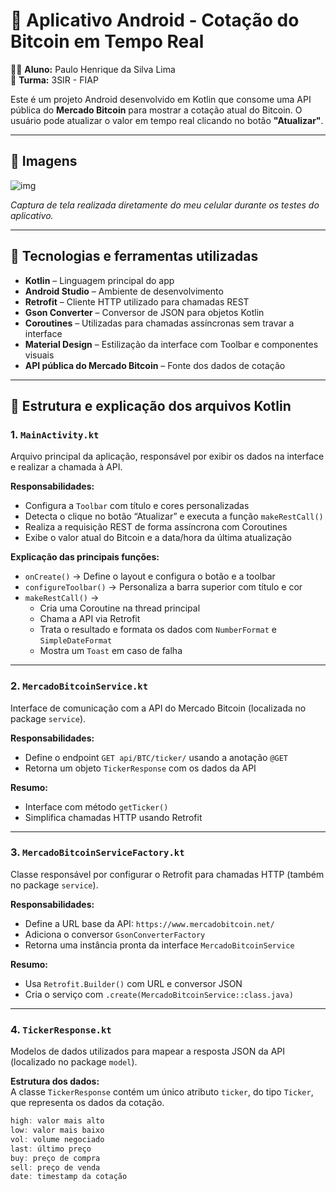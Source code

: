 # 📲 Aplicativo Android - Cotação do Bitcoin em Tempo Real

👨‍🎓 **Aluno:** Paulo Henrique da Silva Lima  
🏫 **Turma:** 3SIR - FIAP

Este é um projeto Android desenvolvido em Kotlin que consome uma API pública do **Mercado Bitcoin** para mostrar a cotação atual do Bitcoin. O usuário pode atualizar o valor em tempo real clicando no botão **"Atualizar"**.

---

## 📸 Imagens  
![img](https://github.com/user-attachments/assets/1c160725-4fca-49f7-bd85-4732f2cc5729)

*Captura de tela realizada diretamente do meu celular durante os testes do aplicativo.*

---

## 🔧 Tecnologias e ferramentas utilizadas  

- **Kotlin** – Linguagem principal do app  
- **Android Studio** – Ambiente de desenvolvimento  
- **Retrofit** – Cliente HTTP utilizado para chamadas REST  
- **Gson Converter** – Conversor de JSON para objetos Kotlin  
- **Coroutines** – Utilizadas para chamadas assíncronas sem travar a interface  
- **Material Design** – Estilização da interface com Toolbar e componentes visuais  
- **API pública do Mercado Bitcoin** – Fonte dos dados de cotação  

---

## 📁 Estrutura e explicação dos arquivos Kotlin

### 1. `MainActivity.kt`  
Arquivo principal da aplicação, responsável por exibir os dados na interface e realizar a chamada à API.

**Responsabilidades:**  
- Configura a `Toolbar` com título e cores personalizadas  
- Detecta o clique no botão “Atualizar” e executa a função `makeRestCall()`  
- Realiza a requisição REST de forma assíncrona com Coroutines  
- Exibe o valor atual do Bitcoin e a data/hora da última atualização  

**Explicação das principais funções:**  
- `onCreate()` → Define o layout e configura o botão e a toolbar  
- `configureToolbar()` → Personaliza a barra superior com título e cor  
- `makeRestCall()` →  
  - Cria uma Coroutine na thread principal  
  - Chama a API via Retrofit  
  - Trata o resultado e formata os dados com `NumberFormat` e `SimpleDateFormat`  
  - Mostra um `Toast` em caso de falha

---

### 2. `MercadoBitcoinService.kt`  
Interface de comunicação com a API do Mercado Bitcoin (localizada no package `service`).

**Responsabilidades:**  
- Define o endpoint `GET api/BTC/ticker/` usando a anotação `@GET`  
- Retorna um objeto `TickerResponse` com os dados da API  

**Resumo:**  
- Interface com método `getTicker()`  
- Simplifica chamadas HTTP usando Retrofit  

---

### 3. `MercadoBitcoinServiceFactory.kt`  
Classe responsável por configurar o Retrofit para chamadas HTTP (também no package `service`).

**Responsabilidades:**  
- Define a URL base da API: `https://www.mercadobitcoin.net/`  
- Adiciona o conversor `GsonConverterFactory`  
- Retorna uma instância pronta da interface `MercadoBitcoinService`  

**Resumo:**  
- Usa `Retrofit.Builder()` com URL e conversor JSON  
- Cria o serviço com `.create(MercadoBitcoinService::class.java)`

---

### 4. `TickerResponse.kt`  
Modelos de dados utilizados para mapear a resposta JSON da API (localizado no package `model`).

**Estrutura dos dados:**  
A classe `TickerResponse` contém um único atributo `ticker`, do tipo `Ticker`, que representa os dados da cotação.

```kotlin
high: valor mais alto  
low: valor mais baixo  
vol: volume negociado  
last: último preço  
buy: preço de compra  
sell: preço de venda  
date: timestamp da cotação  
